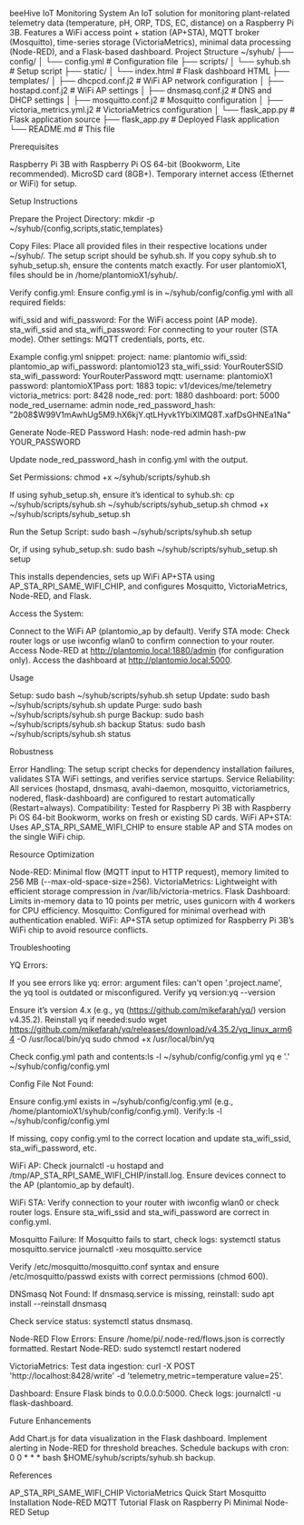 beeHive IoT Monitoring System
An IoT solution for monitoring plant-related telemetry data (temperature, pH, ORP, TDS, EC, distance) on a Raspberry Pi 3B. Features a WiFi access point + station (AP+STA), MQTT broker (Mosquitto), time-series storage (VictoriaMetrics), minimal data processing (Node-RED), and a Flask-based dashboard.
Project Structure
~/syhub/
├── config/
│   └── config.yml              # Configuration file
├── scripts/
│   └── syhub.sh               # Setup script
├── static/
│   └── index.html             # Flask dashboard HTML
├── templates/
│   ├── dhcpcd.conf.j2         # WiFi AP network configuration
│   ├── hostapd.conf.j2        # WiFi AP settings
│   ├── dnsmasq.conf.j2        # DNS and DHCP settings
│   ├── mosquitto.conf.j2      # Mosquitto configuration
│   ├── victoria_metrics.yml.j2 # VictoriaMetrics configuration
│   └── flask_app.py           # Flask application source
├── flask_app.py               # Deployed Flask application
└── README.md                  # This file

Prerequisites

Raspberry Pi 3B with Raspberry Pi OS 64-bit (Bookworm, Lite recommended).
MicroSD card (8GB+).
Temporary internet access (Ethernet or WiFi) for setup.

Setup Instructions

Prepare the Project Directory:
mkdir -p ~/syhub/{config,scripts,static,templates}


Copy Files: Place all provided files in their respective locations under ~/syhub/. The setup script should be syhub.sh. If you copy syhub.sh to syhub_setup.sh, ensure the contents match exactly. For user plantomioX1, files should be in /home/plantomioX1/syhub/.

Verify config.yml: Ensure config.yml is in ~/syhub/config/config.yml with all required fields:

wifi_ssid and wifi_password: For the WiFi access point (AP mode).
sta_wifi_ssid and sta_wifi_password: For connecting to your router (STA mode).
Other settings: MQTT credentials, ports, etc.

Example config.yml snippet:
project:
  name: plantomio
  wifi_ssid: plantomio_ap
  wifi_password: plantomio123
  sta_wifi_ssid: YourRouterSSID
  sta_wifi_password: YourRouterPassword
  mqtt:
    username: plantomioX1
    password: plantomioX1Pass
    port: 1883
    topic: v1/devices/me/telemetry
  victoria_metrics:
    port: 8428
  node_red:
    port: 1880
  dashboard:
    port: 5000
  node_red_username: admin
  node_red_password_hash: "$2b$08$W99V1mAwhUg5M9.hX6kjY.qtLHyvk1YbiXIMQ8T.xafDsGHNEa1Na"


Generate Node-RED Password Hash:
node-red admin hash-pw YOUR_PASSWORD

Update node_red_password_hash in config.yml with the output.

Set Permissions:
chmod +x ~/syhub/scripts/syhub.sh

If using syhub_setup.sh, ensure it’s identical to syhub.sh:
cp ~/syhub/scripts/syhub.sh ~/syhub/scripts/syhub_setup.sh
chmod +x ~/syhub/scripts/syhub_setup.sh


Run the Setup Script:
sudo bash ~/syhub/scripts/syhub.sh setup

Or, if using syhub_setup.sh:
sudo bash ~/syhub/scripts/syhub_setup.sh setup

This installs dependencies, sets up WiFi AP+STA using AP_STA_RPI_SAME_WIFI_CHIP, and configures Mosquitto, VictoriaMetrics, Node-RED, and Flask.

Access the System:

Connect to the WiFi AP (plantomio_ap by default).
Verify STA mode: Check router logs or use iwconfig wlan0 to confirm connection to your router.
Access Node-RED at http://plantomio.local:1880/admin (for configuration only).
Access the dashboard at http://plantomio.local:5000.



Usage

Setup: sudo bash ~/syhub/scripts/syhub.sh setup
Update: sudo bash ~/syhub/scripts/syhub.sh update
Purge: sudo bash ~/syhub/scripts/syhub.sh purge
Backup: sudo bash ~/syhub/scripts/syhub.sh backup
Status: sudo bash ~/syhub/scripts/syhub.sh status

Robustness

Error Handling: The setup script checks for dependency installation failures, validates STA WiFi settings, and verifies service startups.
Service Reliability: All services (hostapd, dnsmasq, avahi-daemon, mosquitto, victoriametrics, nodered, flask-dashboard) are configured to restart automatically (Restart=always).
Compatibility: Tested for Raspberry Pi 3B with Raspberry Pi OS 64-bit Bookworm, works on fresh or existing SD cards.
WiFi AP+STA: Uses AP_STA_RPI_SAME_WIFI_CHIP to ensure stable AP and STA modes on the single WiFi chip.

Resource Optimization

Node-RED: Minimal flow (MQTT input to HTTP request), memory limited to 256 MB (--max-old-space-size=256).
VictoriaMetrics: Lightweight with efficient storage compression in /var/lib/victoria-metrics.
Flask Dashboard: Limits in-memory data to 10 points per metric, uses gunicorn with 4 workers for CPU efficiency.
Mosquitto: Configured for minimal overhead with authentication enabled.
WiFi: AP+STA setup optimized for Raspberry Pi 3B’s WiFi chip to avoid resource conflicts.

Troubleshooting

YQ Errors:

If you see errors like yq: error: argument files: can't open '.project.name', the yq tool is outdated or misconfigured.
Verify yq version:yq --version

Ensure it’s version 4.x (e.g., yq (https://github.com/mikefarah/yq/) version v4.35.2).
Reinstall yq if needed:sudo wget https://github.com/mikefarah/yq/releases/download/v4.35.2/yq_linux_arm64 -O /usr/local/bin/yq
sudo chmod +x /usr/local/bin/yq


Check config.yml path and contents:ls -l ~/syhub/config/config.yml
yq e '.' ~/syhub/config/config.yml




Config File Not Found:

Ensure config.yml exists in ~/syhub/config/config.yml (e.g., /home/plantomioX1/syhub/config/config.yml).
Verify:ls -l ~/syhub/config/config.yml


If missing, copy config.yml to the correct location and update sta_wifi_ssid, sta_wifi_password, etc.


WiFi AP: Check journalctl -u hostapd and /tmp/AP_STA_RPI_SAME_WIFI_CHIP/install.log. Ensure devices connect to the AP (plantomio_ap by default).

WiFi STA: Verify connection to your router with iwconfig wlan0 or check router logs. Ensure sta_wifi_ssid and sta_wifi_password are correct in config.yml.

Mosquitto Failure: If Mosquitto fails to start, check logs:
systemctl status mosquitto.service
journalctl -xeu mosquitto.service

Verify /etc/mosquitto/mosquitto.conf syntax and ensure /etc/mosquitto/passwd exists with correct permissions (chmod 600).

DNSmasq Not Found: If dnsmasq.service is missing, reinstall:
sudo apt install --reinstall dnsmasq

Check service status: systemctl status dnsmasq.

Node-RED Flow Errors: Ensure /home/pi/.node-red/flows.json is correctly formatted. Restart Node-RED:
sudo systemctl restart nodered


VictoriaMetrics: Test data ingestion: curl -X POST 'http://localhost:8428/write' -d 'telemetry,metric=temperature value=25'.

Dashboard: Ensure Flask binds to 0.0.0.0:5000. Check logs: journalctl -u flask-dashboard.


Future Enhancements

Add Chart.js for data visualization in the Flask dashboard.
Implement alerting in Node-RED for threshold breaches.
Schedule backups with cron: 0 0 * * * bash $HOME/syhub/scripts/syhub.sh backup.

References

AP_STA_RPI_SAME_WIFI_CHIP
VictoriaMetrics Quick Start
Mosquitto Installation
Node-RED MQTT Tutorial
Flask on Raspberry Pi
Minimal Node-RED Setup

